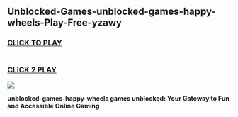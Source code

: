 
## Unblocked-Games-unblocked-games-happy-wheels-Play-Free-yzawy
<h3>
<a href="https://premium76.site?title=unblocked-games-happy-wheels&ref=15A">CLICK TO PLAY</a></h3>
<hr>

<h3>
<a href="https://premium76.site?title=unblocked-games-happy-wheels&ref=15A">CLICK 2 PLAY</a>
  
</h3>

<a href="https://premium76.site?title=unblocked-games-happy-wheels&ref=15A"><img src="https://clearcache.store/games.png"></a>


**unblocked-games-happy-wheels games unblocked: Your Gateway to Fun and Accessible Online Gaming**
